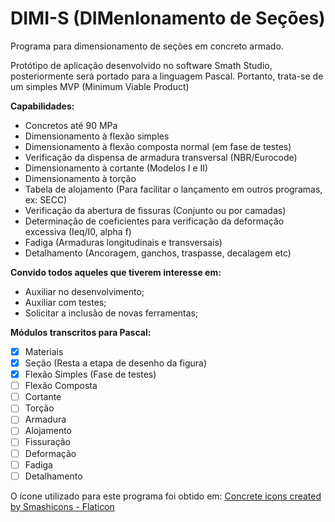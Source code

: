 # DIMI-S (DIMenIonamento de Seções)
Programa para dimensionamento de seções em concreto armado.

Protótipo de aplicação desenvolvido no software Smath Studio, posteriormente será portado para a linguagem Pascal. Portanto, trata-se de um simples MVP (Minimum Viable Product)

**Capabilidades:**
- Concretos até 90 MPa
- Dimensionamento à flexão simples
- Dimensionamento à flexão composta normal (em fase de testes)
- Verificação da dispensa de armadura transversal (NBR/Eurocode)
- Dimensionamento à cortante (Modelos I e II)
- Dimensionamento à torção
- Tabela de alojamento (Para facilitar o lançamento em outros programas, ex: SECC)
- Verificação da abertura de fissuras (Conjunto ou por camadas)
- Determinação de coeficientes para verificação da deformação excessiva (Ieq/I0, alpha f)
- Fadiga (Armaduras longitudinais e transversais)
- Detalhamento (Ancoragem, ganchos, traspasse, decalagem etc)

**Convido todos aqueles que tiverem interesse em:**
- Auxiliar no desenvolvimento;
- Auxiliar com testes;
- Solicitar a inclusão de novas ferramentas;

**Módulos transcritos para Pascal:**
- [X] Materiais
- [X] Seção (Resta a etapa de desenho da figura)
- [X] Flexão Simples (Fase de testes)
- [ ] Flexão Composta
- [ ] Cortante
- [ ] Torção
- [ ] Armadura
- [ ] Alojamento
- [ ] Fissuração
- [ ] Deformação
- [ ] Fadiga
- [ ] Detalhamento

O ícone utilizado para este programa foi obtido em: <a href="https://www.flaticon.com/free-icons/concrete" title="concrete icons">Concrete icons created by Smashicons - Flaticon</a>
